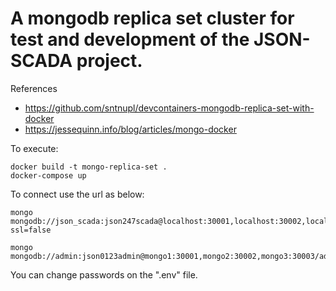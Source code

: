 # A mongodb replica set cluster for test and development of the JSON-SCADA project.

References
* https://github.com/sntnupl/devcontainers-mongodb-replica-set-with-docker
* https://jessequinn.info/blog/articles/mongo-docker

To execute:

    docker build -t mongo-replica-set .
    docker-compose up

To connect use the url as below:

    mongo mongodb://json_scada:json247scada@localhost:30001,localhost:30002,localhost:30003/json_scada?ssl=false
    
    mongo mongodb://admin:json0123admin@mongo1:30001,mongo2:30002,mongo3:30003/admin
    
You can change passwords on the ".env" file.
